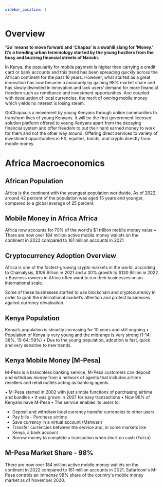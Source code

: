 ```yaml
---
sidebar_position: 1
---
```


# Overview

**‘Go’ means to move forward and ‘Chapaa’ is a swahili slang for ‘Money.’ It’s a trending urban terminology started by the young hustlers from the busy and buzzing financial streets of Nairobi.**

In Kenya, the popularity for mobile payment is higher than carrying a credit card or bank accounts and this trend has been spreading quickly across the African continent for the past 16 years. However, what started as a great innovation has now become a monopoly by gaining 98% market share and has slowly dwindled in innovation and lack users’ demand for more financial freedom such as remittance and investment opportunities. And coupled with devaluation of local currencies, the merit of owning mobile money which yields no interest is losing steam.

GoChapaa is a movement by young Kenyans through online communities to transform lives of young Kenyans. It will be the first government licensed solution platform offered to young Kenyans apart from the decaying financial system and offer freedom to put their hard earned money to work for them and not the other way around. Offering direct services to variety of investment opportunities in FX, equities, bonds, and crypto directly from mobile money.

# Africa Macroeconomics

## African Population

Africa is the continent with the youngest population worldwide. As of 2022, around 42 percent of the population was aged 15 years and younger, compared to a global average of 25 percent.

## Mobile Money in Africa Africa

Africa now accounts for 70% of the world’s $1 trillion mobile money value • There are now over 184 million active mobile money wallets on the continent in 2022 compared to 161 million accounts in 2021

## Cryptocurrency Adoption Overview 

Africa is one of the fastest-growing crypto markets in the world, according to Chainalysis, $106 Billion in 2021 and a 30% growth to $130 Billion in 2022 • Business owners in Africa often want to run their businesses on an international scale. 

Some of these businesses started to use blockchain and cryptocurrency in order to grab the international market’s attention and protect businesses against currency devaluation.

## Kenya Population

Kenya’s population is steadily increasing for 10 years and still ongoing • Population of Kenya is very young and the midrange is very strong (1-14; 38%, 15-64; 59%) • Due to the young population, adoption is fast, quick and very sensitive to new trends.

## Kenya Mobile Money [M-Pesa] 
M-Pesa is a branchless banking service; M-Pesa customers can deposit and withdraw money from a network of agents that includes airtime resellers and retail outlets acting as banking agents.

• M-Pesa started in 2002 with just simple functions of purchasing airtime and bundles 
• It was grown in 2007 for easy transactions • Now 98% of Kenyans have M-Pesa 
• The service enables its users to: 
- Deposit and withdraw local currency transfer currencies to other users
- Pay bills - Purchase airtime 
- Save currency in a virtual account (Mshwari) 
- Transfer currencies between the service and, in some markets like Kenya, a bank account 
- Borrow money to complete a transaction when short on cash (Fuliza) 

## M-Pesa Market Share - 98% 
There are now over 184 million active mobile money wallets on the continent in 2022 compared to 161 million accounts in 2021. Safaricom's M-Pesa controls an immense 98% share of the country's mobile money market as of November 2020.
